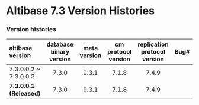 # Altibase 7.3 Version Histories

### Version histories

| altibase version         | database binary version | meta version | cm protocol version | replication protocol version | Bug# |
| :----------------------- | :---------------------: | :----------: | :-----------------: | :--------------------------: | ---- |
| 7.3.0.0.2 ~ 7.3.0.0.3    |          7.3.0          |    9.3.1     |        7.1.8        |            7.4.9             |      |
| **7.3.0.0.1 (Released)** |          7.3.0          |    9.3.1     |        7.1.8        |            7.4.9             |      |

